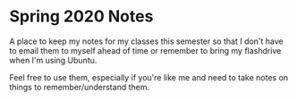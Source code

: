 # Spring 2020 Notes

A place to keep my notes for my classes this semester so that I don't have to email them to myself ahead of time or remember to bring my flashdrive when I'm using Ubuntu. 

Feel free to use them, especially if you're like me and need to take notes on things to remember/understand them.
